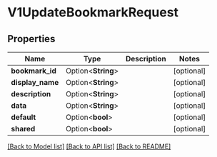 # V1UpdateBookmarkRequest

## Properties

Name | Type | Description | Notes
------------ | ------------- | ------------- | -------------
**bookmark_id** | Option<**String**> |  | [optional]
**display_name** | Option<**String**> |  | [optional]
**description** | Option<**String**> |  | [optional]
**data** | Option<**String**> |  | [optional]
**default** | Option<**bool**> |  | [optional]
**shared** | Option<**bool**> |  | [optional]

[[Back to Model list]](../README.md#documentation-for-models) [[Back to API list]](../README.md#documentation-for-api-endpoints) [[Back to README]](../README.md)



